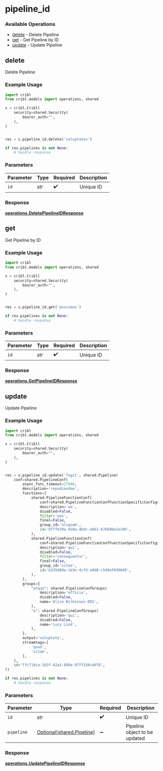 # pipeline_id

### Available Operations

* [delete](#delete) - Delete Pipeline
* [get](#get) - Get Pipeline by ID
* [update](#update) - Update Pipeline

## delete

Delete Pipeline

### Example Usage

```python
import cribl
from cribl.models import operations, shared

s = cribl.Cribl(
    security=shared.Security(
        bearer_auth="",
    ),
)


res = s.pipeline_id.delete('voluptates')

if res.pipelines is not None:
    # handle response
```

### Parameters

| Parameter          | Type               | Required           | Description        |
| ------------------ | ------------------ | ------------------ | ------------------ |
| `id`               | *str*              | :heavy_check_mark: | Unique ID          |


### Response

**[operations.DeletePipelineIDResponse](../../models/operations/deletepipelineidresponse.md)**


## get

Get Pipeline by ID

### Example Usage

```python
import cribl
from cribl.models import operations, shared

s = cribl.Cribl(
    security=shared.Security(
        bearer_auth="",
    ),
)


res = s.pipeline_id.get('possimus')

if res.pipelines is not None:
    # handle response
```

### Parameters

| Parameter          | Type               | Required           | Description        |
| ------------------ | ------------------ | ------------------ | ------------------ |
| `id`               | *str*              | :heavy_check_mark: | Unique ID          |


### Response

**[operations.GetPipelineIDResponse](../../models/operations/getpipelineidresponse.md)**


## update

Update Pipeline

### Example Usage

```python
import cribl
from cribl.models import operations, shared

s = cribl.Cribl(
    security=shared.Security(
        bearer_auth="",
    ),
)


res = s.pipeline_id.update('fugit', shared.Pipeline(
    conf=shared.PipelineConf(
        async_func_timeout=27946,
        description='repudiandae',
        functions=[
            shared.PipelineFunctionConf(
                conf=shared.PipelineFunctionConfFunctionSpecificConfigs(),
                description='ea',
                disabled=False,
                filter='eos',
                final=False,
                group_id='aliquam',
                id='8fff639a-910a-4bdc-ab62-676696e1ec00',
            ),
            shared.PipelineFunctionConf(
                conf=shared.PipelineFunctionConfFunctionSpecificConfigs(),
                description='qui',
                disabled=False,
                filter='consequuntur',
                final=False,
                group_id='vitae',
                id='b335d89a-cb3e-4cfd-a8d0-c549ef030049',
            ),
        ],
        groups={
            "atque": shared.PipelineConfGroups(
                description='officia',
                disabled=False,
                name='Alice Wilkinson DDS',
            ),
            "a": shared.PipelineConfGroups(
                description='qui',
                disabled=False,
                name='Lucy Lind',
            ),
        },
        output='voluptate',
        streamtags=[
            'quod',
            'vitae',
        ],
    ),
    id='ffc71dca-163f-42a3-880a-97ff334cddf8',
))

if res.pipelines is not None:
    # handle response
```

### Parameters

| Parameter                                                    | Type                                                         | Required                                                     | Description                                                  |
| ------------------------------------------------------------ | ------------------------------------------------------------ | ------------------------------------------------------------ | ------------------------------------------------------------ |
| `id`                                                         | *str*                                                        | :heavy_check_mark:                                           | Unique ID                                                    |
| `pipeline`                                                   | [Optional[shared.Pipeline]](../../models/shared/pipeline.md) | :heavy_minus_sign:                                           | Pipeline object to be updated                                |


### Response

**[operations.UpdatePipelineIDResponse](../../models/operations/updatepipelineidresponse.md)**

